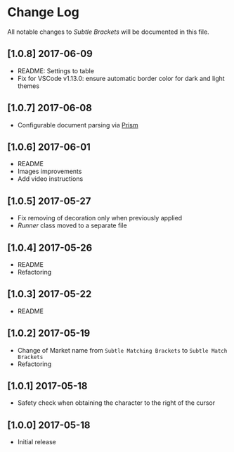 # Change Log
All notable changes to *Subtle Brackets* will be documented in this file.

## [1.0.8] 2017-06-09
- README: Settings to table
- Fix for VSCode v1.13.0: ensure automatic border color for dark and light themes

## [1.0.7] 2017-06-08
- Configurable document parsing via [Prism](http://prismjs.com/)

## [1.0.6] 2017-06-01
- README
- Images improvements
- Add video instructions

## [1.0.5] 2017-05-27
- Fix removing of decoration only when previously applied
- *Runner* class moved to a separate file

## [1.0.4] 2017-05-26
- README
- Refactoring

## [1.0.3] 2017-05-22
- README

## [1.0.2] 2017-05-19
- Change of Market name from `Subtle Matching Brackets` to `Subtle Match Brackets`
- Refactoring

## [1.0.1] 2017-05-18
- Safety check when obtaining the character to the right of the cursor

## [1.0.0] 2017-05-18
- Initial release
